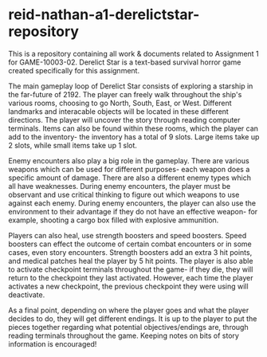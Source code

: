 # reid-nathan-a1-derelictstar-repository
This is a repository containing all work &amp; documents related to Assignment 1 for GAME-10003-02. Derelict Star is a text-based survival horror game created specifically for this assignment.

The main gameplay loop of Derelict Star consists of exploring a starship in the far-future of 2192. The player can freely walk throughout the ship's various rooms, choosing to go North, South, East, or West. Different landmarks and interacable objects will be located in these different directions. The player will uncover the story through reading computer terminals. Items can also be found within these rooms, which the player can add to the inventory- the inventory has a total of 9 slots. Large items take up 2 slots, while small items take up 1 slot. 

Enemy encounters also play a big role in the gameplay. There are various weapons which can be used for different purposes- each weapon does a specific amount of damage. There are also a different enemy types which all have weaknesses. During enemy encounters, the player must be observant and use critical thinking to figure out which weapons to use against each enemy. During enemy encounters, the player can also use the environment to their advantage if they do not have an effective weapon- for example, shooting a cargo box filled with explosive ammunition. 

Players can also heal, use strength boosters and speed boosters. Speed boosters can effect the outcome of certain combat encounters or in some cases, even story encounters. Strength boosters add an extra 3 hit points, and medical patches heal the player by 5 hit points. The player is also able to activate checkpoint terminals throughout the game- if they die, they will return to the checkpoint they last activated. However, each time the player activates a new checkpoint, the previous checkpoint they were using will deactivate. 

As a final point, depending on where the player goes and what the player decides to do, they will get different endings. It is up to the player to put the pieces together regarding what potential objectives/endings are, through reading terminals throughout the game. Keeping notes on bits of story information is encouraged!

